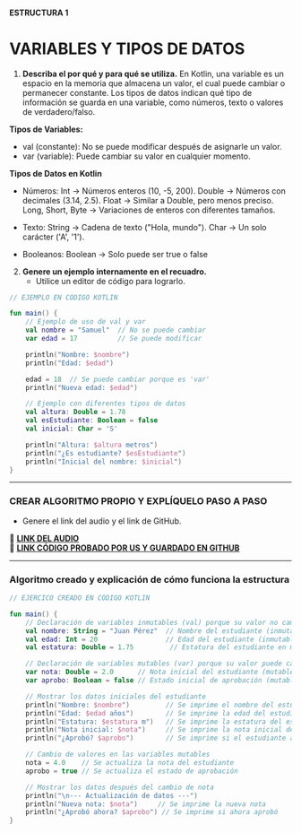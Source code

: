 #### ESTRUCTURA 1  
# VARIABLES Y TIPOS DE DATOS

1. **Describa el por qué y para qué se utiliza.**
En Kotlin, una variable es un espacio en la memoria que almacena un valor, el cual puede cambiar o permanecer constante.
Los tipos de datos indican qué tipo de información se guarda en una variable, como números, texto o valores de verdadero/falso.

**Tipos de Variables:**
- val (constante): No se puede modificar después de asignarle un valor.
- var (variable): Puede cambiar su valor en cualquier momento.

**Tipos de Datos en Kotlin**
- Números:
Int → Números enteros (10, -5, 200).
Double → Números con decimales (3.14, 2.5).
Float → Similar a Double, pero menos preciso.
Long, Short, Byte → Variaciones de enteros con diferentes tamaños.

- Texto:
String → Cadena de texto ("Hola, mundo").
Char → Un solo carácter ('A', '1').

- Booleanos:
Boolean → Solo puede ser true o false



2. **Genere un ejemplo internamente en el recuadro.**  
   - Utilice un editor de código para lograrlo.  

```kotlin
// EJEMPLO EN CÓDIGO KOTLIN

fun main() {
    // Ejemplo de uso de val y var
    val nombre = "Samuel"  // No se puede cambiar
    var edad = 17          // Se puede modificar

    println("Nombre: $nombre")
    println("Edad: $edad")

    edad = 18  // Se puede cambiar porque es 'var'
    println("Nueva edad: $edad")

    // Ejemplo con diferentes tipos de datos
    val altura: Double = 1.78
    val esEstudiante: Boolean = false
    val inicial: Char = 'S'

    println("Altura: $altura metros")
    println("¿Es estudiante? $esEstudiante")
    println("Inicial del nombre: $inicial")
}


```

---

### CREAR ALGORITMO PROPIO Y EXPLÍQUELO PASO A PASO  
- Genere el link del audio y el link de GitHub.  

🔗 **[LINK DEL AUDIO](https://github.com/Beltran18/Kotlin/blob/beb2dc12fb0ebcc7ef5fa44f7ba7ed77a11bd0b3/tarjeta1/audio-tarjeta1.ogg)**  
🔗 **[LINK CÓDIGO PROBADO POR US Y GUARDADO EN GITHUB](https://github.com/Beltran18/Kotlin/blob/4786c503181391eb065b9ea962e2a517275d4359/tarjeta1/img-tarjeta1.png)**  

---

### Algoritmo creado y explicación de cómo funciona la estructura  

```kotlin
// EJERCICO CREADO EN CÓDIGO KOTLIN

fun main() {
    // Declaración de variables inmutables (val) porque su valor no cambia
    val nombre: String = "Juan Pérez"  // Nombre del estudiante (inmutable)
    val edad: Int = 20                 // Edad del estudiante (inmutable)
    val estatura: Double = 1.75         // Estatura del estudiante en metros (inmutable)

    // Declaración de variables mutables (var) porque su valor puede cambiar
    var nota: Double = 2.0      // Nota inicial del estudiante (mutable)
    var aprobo: Boolean = false // Estado inicial de aprobación (mutable)

    // Mostrar los datos iniciales del estudiante
    println("Nombre: $nombre")         // Se imprime el nombre del estudiante
    println("Edad: $edad años")        // Se imprime la edad del estudiante
    println("Estatura: $estatura m")   // Se imprime la estatura del estudiante
    println("Nota inicial: $nota")     // Se imprime la nota inicial del estudiante
    println("¿Aprobó? $aprobo")        // Se imprime si el estudiante aprobó o no

    // Cambio de valores en las variables mutables
    nota = 4.0    // Se actualiza la nota del estudiante
    aprobo = true // Se actualiza el estado de aprobación

    // Mostrar los datos después del cambio de nota
    println("\n--- Actualización de datos ---")
    println("Nueva nota: $nota")     // Se imprime la nueva nota
    println("¿Aprobó ahora? $aprobo") // Se imprime si ahora aprobó
}


```

